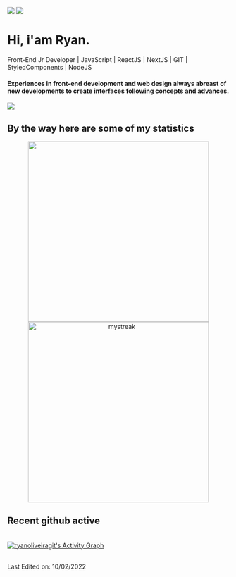 <div align="left">

[![][logo-url]][repo-url]
<a href="https://www.youtube.com/watch?v=dQw4w9WgXcQ"><img src="https://user-images.githubusercontent.com/73097560/115834477-dbab4500-a447-11eb-908a-139a6edaec5c.gif"></a>

# Hi, i'am Ryan.
<p>Front-End Jr Developer | JavaScript | ReactJS | NextJS | GIT | StyledComponents | NodeJS </p>

</div>

#### Experiences in front-end development and web design always abreast of new developments to create interfaces following concepts and advances.

<a href="https://www.youtube.com/watch?v=dQw4w9WgXcQ"><img src="https://user-images.githubusercontent.com/73097560/115834477-dbab4500-a447-11eb-908a-139a6edaec5c.gif"></a>

## By the way here are some of my statistics 
<div align="center">
 <img src="https://github-readme-stats.vercel.app/api?username=ryanoliveiragit&_icons=true&theme=tokyonight" width="410"/>
 <img src="https://github-readme-streak-stats.herokuapp.com/?user=ryanoliveiragit&theme=tokyonight" alt="mystreak" width="410"/>
</div>

  ## Recent github active
  <br/>
   <a href="https://github.com/ryanoliveiragit"><img alt="ryanoliveiragit's Activity Graph" src="https://activity-graph.herokuapp.com/graph?username=ryanoliveiragit&custom_title=ryanoliveiragut's%20Contribution%20Graph&theme=react-dark" /></a>
  <br/>
<br/>


Last Edited on: 10/02/2022

[logo-url]: https://media.discordapp.net/attachments/1017140236528140318/1017989033747550218/ryanvs2.png?width=274&height=73
[repo-url]: https://github.com/ryanoliveiragit
